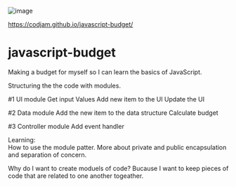 ![image](https://user-images.githubusercontent.com/33230300/49782358-fef45000-fce3-11e8-8ee6-cf3449c688f5.png)

https://codjam.github.io/javascript-budget/

# javascript-budget

Making a budget for myself so I can learn the basics of JavaScript.

Structuring the the code with modules.

#1 UI module
Get input Values
Add new item to the UI
Update the UI

#2 Data module
Add the new item to the data structure
Calculate budget

#3 Controller module
Add event handler

Learning:  
How to use the module patter.
More about private and public encapsulation and separation of concern.

Why do I want to create moduels of code?
Bucause I want to keep pieces of code that are related to one another togeather.
